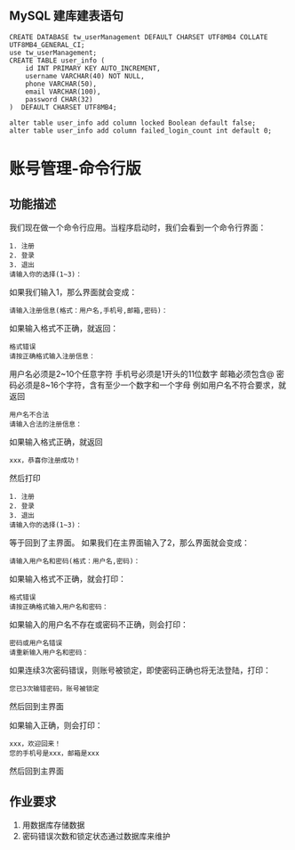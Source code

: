 ## MySQL 建库建表语句

```
CREATE DATABASE tw_userManagement DEFAULT CHARSET UTF8MB4 COLLATE UTF8MB4_GENERAL_CI;
use tw_userManagement;
CREATE TABLE user_info (
    id INT PRIMARY KEY AUTO_INCREMENT,
    username VARCHAR(40) NOT NULL,
    phone VARCHAR(50),
    email VARCHAR(100),
    password CHAR(32)
)  DEFAULT CHARSET UTF8MB4;

alter table user_info add column locked Boolean default false;
alter table user_info add column failed_login_count int default 0;
```

# 账号管理-命令行版

## 功能描述

我们现在做一个命令行应用。当程序启动时，我们会看到一个命令行界面：

```
1. 注册
2. 登录
3. 退出
请输入你的选择(1~3)：
```

如果我们输入1，那么界面就会变成：

```
请输入注册信息(格式：用户名,手机号,邮箱,密码)：
```

如果输入格式不正确，就返回：

```
格式错误
请按正确格式输入注册信息：
```

用户名必须是2~10个任意字符
手机号必须是1开头的11位数字
邮箱必须包含@
密码必须是8~16个字符，含有至少一个数字和一个字母
例如用户名不符合要求，就返回

```
用户名不合法
请输入合法的注册信息：
```

如果输入格式正确，就返回

```
xxx，恭喜你注册成功！
```

然后打印

```
1. 注册
2. 登录
3. 退出
请输入你的选择(1~3)：
```

等于回到了主界面。 如果我们在主界面输入了2，那么界面就会变成：

```
请输入用户名和密码(格式：用户名,密码)：
```

如果输入格式不正确，就会打印：

```
格式错误
请按正确格式输入用户名和密码：
```

如果输入的用户名不存在或密码不正确，则会打印：

```
密码或用户名错误
请重新输入用户名和密码：
```

如果连续3次密码错误，则账号被锁定，即使密码正确也将无法登陆，打印：

```
您已3次输错密码，账号被锁定
```

然后回到主界面

如果输入正确，则会打印：

```
xxx，欢迎回来！
您的手机号是xxx，邮箱是xxx
```

然后回到主界面

## 作业要求

1. 用数据库存储数据
2. 密码错误次数和锁定状态通过数据库来维护